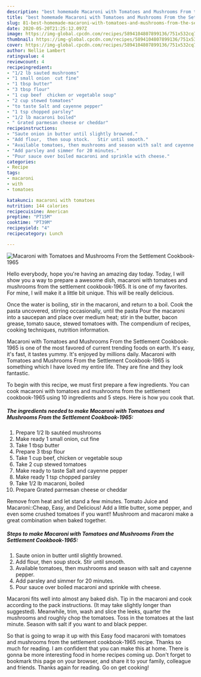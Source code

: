 ```yaml
---
description: "best homemade Macaroni with Tomatoes and Mushrooms From the Settlement Cookbook-1965 recipe | how to make homemade Macaroni with Tomatoes and Mushrooms From the Settlement Cookbook-1965"
title: "best homemade Macaroni with Tomatoes and Mushrooms From the Settlement Cookbook-1965 recipe | how to make homemade Macaroni with Tomatoes and Mushrooms From the Settlement Cookbook-1965"
slug: 81-best-homemade-macaroni-with-tomatoes-and-mushrooms-from-the-settlement-cookbook-1965-recipe-how-to-make-homemade-macaroni-with-tomatoes-and-mushrooms-from-the-settlement-cookbook-1965
date: 2020-05-20T21:25:12.097Z
image: https://img-global.cpcdn.com/recipes/5894104807899136/751x532cq70/macaroni-with-tomatoes-and-mushrooms-from-the-settlement-cookbook-1965-recipe-main-photo.jpg
thumbnail: https://img-global.cpcdn.com/recipes/5894104807899136/751x532cq70/macaroni-with-tomatoes-and-mushrooms-from-the-settlement-cookbook-1965-recipe-main-photo.jpg
cover: https://img-global.cpcdn.com/recipes/5894104807899136/751x532cq70/macaroni-with-tomatoes-and-mushrooms-from-the-settlement-cookbook-1965-recipe-main-photo.jpg
author: Nellie Lambert
ratingvalue: 4
reviewcount: 4
recipeingredient:
- "1/2 lb sauted mushrooms"
- "1 small onion  cut fine"
- "1 tbsp butter"
- "3 tbsp flour"
- "1 cup beef  chicken or vegetable soup"
- "2 cup stewed tomatoes"
- "to taste Salt and cayenne pepper"
- "1 tsp chopped parsley"
- "1/2 lb macaroni boiled"
- " Grated parmesan cheese or cheddar"
recipeinstructions:
- "Saute onion in butter until slightly browned."
- "Add flour,  then soup stock.   Stir until smooth."
- "Available tomatoes, then mushrooms and season with salt and cayenne pepper."
- "Add parsley and simmer for 20 minutes."
- "Pour sauce over boiled macaroni and sprinkle with cheese."
categories:
- Recipe
tags:
- macaroni
- with
- tomatoes

katakunci: macaroni with tomatoes 
nutrition: 144 calories
recipecuisine: American
preptime: "PT15M"
cooktime: "PT39M"
recipeyield: "4"
recipecategory: Lunch

---
```



![Macaroni with Tomatoes and Mushrooms From the Settlement Cookbook-1965](https://img-global.cpcdn.com/recipes/5894104807899136/751x532cq70/macaroni-with-tomatoes-and-mushrooms-from-the-settlement-cookbook-1965-recipe-main-photo.jpg)

Hello everybody, hope you're having an amazing day today. Today, I will show you a way to prepare a awesome dish, macaroni with tomatoes and mushrooms from the settlement cookbook-1965. It is one of my favorites. For mine, I will make it a little bit unique. This will be really delicious.

Once the water is boiling, stir in the macaroni, and return to a boil. Cook the pasta uncovered, stirring occasionally, until the pasta Pour the macaroni into a saucepan and place over medium heat; stir in the butter, bacon grease, tomato sauce, stewed tomatoes with. The compendium of recipes, cooking techniques, nutrition information.

Macaroni with Tomatoes and Mushrooms From the Settlement Cookbook-1965 is one of the most favored of current trending foods on earth. It's easy, it's fast, it tastes yummy. It's enjoyed by millions daily. Macaroni with Tomatoes and Mushrooms From the Settlement Cookbook-1965 is something which I have loved my entire life. They are fine and they look fantastic.


To begin with this recipe, we must first prepare a few ingredients. You can cook macaroni with tomatoes and mushrooms from the settlement cookbook-1965 using 10 ingredients and 5 steps. Here is how you cook that.

<!--inarticleads1-->

##### The ingredients needed to make Macaroni with Tomatoes and Mushrooms From the Settlement Cookbook-1965:

1. Prepare 1/2 lb sautéed mushrooms
1. Make ready 1 small onion,  cut fine
1. Take 1 tbsp butter
1. Prepare 3 tbsp flour
1. Take 1 cup beef,  chicken or vegetable soup
1. Take 2 cup stewed tomatoes
1. Make ready to taste Salt and cayenne pepper
1. Make ready 1 tsp chopped parsley
1. Take 1/2 lb macaroni, boiled
1. Prepare  Grated parmesan cheese or cheddar


Remove from heat and let stand a few minutes. Tomato Juice and Macaroni::Cheap, Easy, and Delicious! Add a little butter, some pepper, and even some crushed tomatoes if you want!! Mushroom and macaroni make a great combination when baked together. 

<!--inarticleads2-->

##### Steps to make Macaroni with Tomatoes and Mushrooms From the Settlement Cookbook-1965:

1. Saute onion in butter until slightly browned.
1. Add flour,  then soup stock.   Stir until smooth.
1. Available tomatoes, then mushrooms and season with salt and cayenne pepper.
1. Add parsley and simmer for 20 minutes.
1. Pour sauce over boiled macaroni and sprinkle with cheese.


Macaroni fits well into almost any baked dish. Tip in the macaroni and cook according to the pack instructions. (It may take slightly longer than suggested). Meanwhile, trim, wash and slice the leeks, quarter the mushrooms and roughly chop the tomatoes. Toss in the tomatoes at the last minute. Season with salt if you want to and black pepper. 

So that is going to wrap it up with this Easy food macaroni with tomatoes and mushrooms from the settlement cookbook-1965 recipe. Thanks so much for reading. I am confident that you can make this at home. There is gonna be more interesting food in home recipes coming up. Don't forget to bookmark this page on your browser, and share it to your family, colleague and friends. Thanks again for reading. Go on get cooking!
